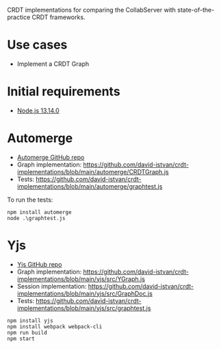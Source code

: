 CRDT implementations for comparing the CollabServer with state-of-the-practice CRDT frameworks.

# Use cases
* Implement a CRDT Graph


# Initial requirements
* [Node.js 13.14.0](https://nodejs.org/en/)

# Automerge
* [Automerge GitHub repo](https://github.com/automerge/automerge)
* Graph implementation: https://github.com/david-istvan/crdt-implementations/blob/main/automerge/CRDTGraph.js
* Tests: https://github.com/david-istvan/crdt-implementations/blob/main/automerge/graphtest.js

To run the tests:

```
npm install automerge
node .\graphtest.js
```


# Yjs
* [Yjs GitHub repo](https://github.com/yjs/yjs)
* Graph implementation: https://github.com/david-istvan/crdt-implementations/blob/main/yjs/src/YGraph.js
* Session implementation: https://github.com/david-istvan/crdt-implementations/blob/main/yjs/src/GraphDoc.js
* Tests: https://github.com/david-istvan/crdt-implementations/blob/main/yjs/src/graphtest.js

```
npm install yjs
npm install webpack webpack-cli
npm run build
npm start
```
